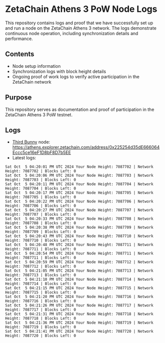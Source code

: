 # ZetaChain Athens 3 PoW Node Logs
This repository contains logs and proof that we have successfully set up and run a node on the ZetaChain Athens 3 network. The logs demonstrate continuous node operation, including synchronization details and performance.

## Contents
- Node setup information
- Synchronization logs with block height details
- Ongoing proof of work logs to verify active participation in the ZetaChain network

## Purpose
This repository serves as documentation and proof of participation in the ZetaChain Athens 3 PoW testnet.

## Logs

- [Third Bunny](https://thirdbunny.xyz/) node: https://athens.explorer.zetachain.com/address/0x225254d35dE666064Eccc5ce16eF1D8bF8D7b5EE
- Latest logs:
```
Sat Oct  5 04:20:01 PM UTC 2024 Your Node Height: 7087702 | Network Height: 7087702 | Blocks Left: 0
Sat Oct  5 04:20:06 PM UTC 2024 Your Node Height: 7087703 | Network Height: 7087703 | Blocks Left: 0
Sat Oct  5 04:20:11 PM UTC 2024 Your Node Height: 7087704 | Network Height: 7087704 | Blocks Left: 0
Sat Oct  5 04:20:17 PM UTC 2024 Your Node Height: 7087705 | Network Height: 7087705 | Blocks Left: 0
Sat Oct  5 04:20:22 PM UTC 2024 Your Node Height: 7087706 | Network Height: 7087706 | Blocks Left: 0
Sat Oct  5 04:20:27 PM UTC 2024 Your Node Height: 7087707 | Network Height: 7087707 | Blocks Left: 0
Sat Oct  5 04:20:33 PM UTC 2024 Your Node Height: 7087708 | Network Height: 7087708 | Blocks Left: 0
Sat Oct  5 04:20:38 PM UTC 2024 Your Node Height: 7087709 | Network Height: 7087709 | Blocks Left: 0
Sat Oct  5 04:20:43 PM UTC 2024 Your Node Height: 7087710 | Network Height: 7087710 | Blocks Left: 0
Sat Oct  5 04:20:48 PM UTC 2024 Your Node Height: 7087711 | Network Height: 7087711 | Blocks Left: 0
Sat Oct  5 04:20:54 PM UTC 2024 Your Node Height: 7087711 | Network Height: 7087711 | Blocks Left: 0
Sat Oct  5 04:20:59 PM UTC 2024 Your Node Height: 7087712 | Network Height: 7087712 | Blocks Left: 0
Sat Oct  5 04:21:05 PM UTC 2024 Your Node Height: 7087713 | Network Height: 7087713 | Blocks Left: 0
Sat Oct  5 04:21:10 PM UTC 2024 Your Node Height: 7087714 | Network Height: 7087714 | Blocks Left: 0
Sat Oct  5 04:21:15 PM UTC 2024 Your Node Height: 7087715 | Network Height: 7087715 | Blocks Left: 0
Sat Oct  5 04:21:20 PM UTC 2024 Your Node Height: 7087716 | Network Height: 7087716 | Blocks Left: 0
Sat Oct  5 04:21:26 PM UTC 2024 Your Node Height: 7087717 | Network Height: 7087717 | Blocks Left: 0
Sat Oct  5 04:21:31 PM UTC 2024 Your Node Height: 7087718 | Network Height: 7087718 | Blocks Left: 0
Sat Oct  5 04:21:36 PM UTC 2024 Your Node Height: 7087719 | Network Height: 7087719 | Blocks Left: 0
Sat Oct  5 04:21:41 PM UTC 2024 Your Node Height: 7087720 | Network Height: 7087720 | Blocks Left: 0
```
